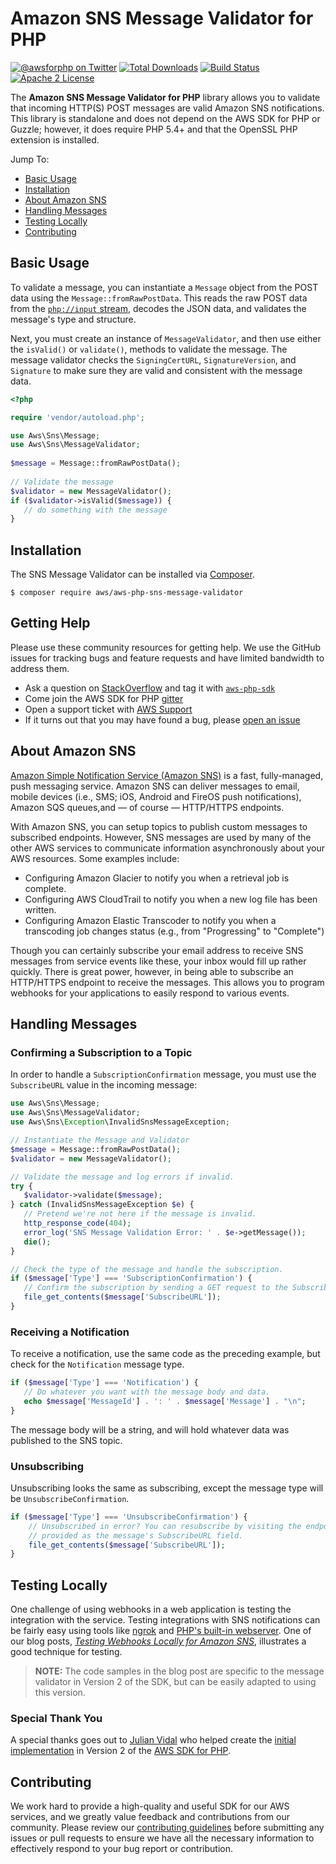 # Amazon SNS Message Validator for PHP

[![@awsforphp on Twitter](http://img.shields.io/badge/twitter-%40awsforphp-blue.svg?style=flat)](https://twitter.com/awsforphp)
[![Total Downloads](https://img.shields.io/packagist/dt/aws/aws-php-sns-message-validator.svg?style=flat)](https://packagist.org/packages/aws/aws-php-sns-message-validator)
[![Build Status](https://img.shields.io/travis/aws/aws-php-sns-message-validator.svg?style=flat)](https://travis-ci.org/aws/aws-php-sns-message-validator)
[![Apache 2 License](https://img.shields.io/packagist/l/aws/aws-php-sns-message-validator.svg?style=flat)](http://aws.amazon.com/apache-2-0/)

The **Amazon SNS Message Validator for PHP** library allows you to validate that
incoming HTTP(S) POST messages are valid Amazon SNS notifications. This library
is standalone and does not depend on the AWS SDK for PHP or Guzzle; however, it
does require PHP 5.4+ and that the OpenSSL PHP extension is installed.

Jump To:
* [Basic Usage](_#Basic-Usage_)
* [Installation](_#Installation_)
* [About Amazon SNS](_#About-Amazon-SNS_)
* [Handling Messages](_#Handling-Messages_)
* [Testing Locally](_#Testing-Locally_)
* [Contributing](_#Contributing_)

## Basic Usage

To validate a message, you can instantiate a `Message` object from the POST
data using the `Message::fromRawPostData`. This reads the raw POST data from
the [`php://input` stream][php-input], decodes the JSON data, and validates
the message's type and structure.

Next, you must create an instance of `MessageValidator`, and then use either
the `isValid()` or `validate()`, methods to validate the message. The
message validator checks the `SigningCertURL`, `SignatureVersion`, and
`Signature` to make sure they are valid and consistent with the message data.

```php
<?php

require 'vendor/autoload.php';

use Aws\Sns\Message;
use Aws\Sns\MessageValidator;
 
$message = Message::fromRawPostData();
 
// Validate the message
$validator = new MessageValidator();
if ($validator->isValid($message)) {
   // do something with the message
}
```

## Installation

The SNS Message Validator can be installed via [Composer][].

    $ composer require aws/aws-php-sns-message-validator

## Getting Help

Please use these community resources for getting help. We use the GitHub issues for tracking bugs and feature requests and have limited bandwidth to address them.

* Ask a question on [StackOverflow](https://stackoverflow.com/) and tag it with [`aws-php-sdk`](http://stackoverflow.com/questions/tagged/aws-php-sdk)
* Come join the AWS SDK for PHP [gitter](https://gitter.im/aws/aws-sdk-php)
* Open a support ticket with [AWS Support](https://console.aws.amazon.com/support/home/)
* If it turns out that you may have found a bug, please [open an issue](https://github.com/aws/aws-php-sns-message-validator/issues/new/choose)

## About Amazon SNS

[Amazon Simple Notification Service (Amazon SNS)][sns] is a fast, fully-managed,
push messaging service. Amazon SNS can deliver messages to email, mobile devices
(i.e., SMS; iOS, Android and FireOS push notifications), Amazon SQS queues,and
— of course — HTTP/HTTPS endpoints.

With Amazon SNS, you can setup topics to publish custom messages to subscribed
endpoints. However, SNS messages are used by many of the other AWS services to
communicate information asynchronously about your AWS resources. Some examples
include:

* Configuring Amazon Glacier to notify you when a retrieval job is complete.
* Configuring AWS CloudTrail to notify you when a new log file has been written.
* Configuring Amazon Elastic Transcoder to notify you when a transcoding job
  changes status (e.g., from "Progressing" to "Complete")

Though you can certainly subscribe your email address to receive SNS messages
from service events like these, your inbox would fill up rather quickly. There
is great power, however, in being able to subscribe an HTTP/HTTPS endpoint to
receive the messages. This allows you to program webhooks for your applications
to easily respond to various events.

## Handling Messages

### Confirming a Subscription to a Topic

In order to handle a `SubscriptionConfirmation` message, you must use the
`SubscribeURL` value in the incoming message:

```php
use Aws\Sns\Message;
use Aws\Sns\MessageValidator;
use Aws\Sns\Exception\InvalidSnsMessageException;

// Instantiate the Message and Validator
$message = Message::fromRawPostData();
$validator = new MessageValidator();

// Validate the message and log errors if invalid.
try {
   $validator->validate($message);
} catch (InvalidSnsMessageException $e) {
   // Pretend we're not here if the message is invalid.
   http_response_code(404);
   error_log('SNS Message Validation Error: ' . $e->getMessage());
   die();
}

// Check the type of the message and handle the subscription.
if ($message['Type'] === 'SubscriptionConfirmation') {
   // Confirm the subscription by sending a GET request to the SubscribeURL
   file_get_contents($message['SubscribeURL']);
}
```

### Receiving a Notification

To receive a notification, use the same code as the preceding example, but
check for the `Notification` message type.

```php
if ($message['Type'] === 'Notification') {
   // Do whatever you want with the message body and data.
   echo $message['MessageId'] . ': ' . $message['Message'] . "\n";
}
```

The message body will be a string, and will hold whatever data was published
to the SNS topic.

### Unsubscribing

Unsubscribing looks the same as subscribing, except the message type will be
`UnsubscribeConfirmation`.

```php
if ($message['Type'] === 'UnsubscribeConfirmation') {
    // Unsubscribed in error? You can resubscribe by visiting the endpoint
    // provided as the message's SubscribeURL field.
    file_get_contents($message['SubscribeURL']);
}
```

## Testing Locally

One challenge of using webhooks in a web application is testing the integration
with the service. Testing integrations with SNS notifications can be fairly easy
using tools like [ngrok][] and [PHP's built-in webserver][php-server]. One of
our blog posts, [*Testing Webhooks Locally for Amazon SNS*][blogpost], illustrates
a good technique for testing.

> **NOTE:** The code samples in the blog post are specific to the message
> validator in Version 2 of the SDK, but can be easily adapted to using this
> version.

### Special Thank You

A special thanks goes out to [Julian Vidal][] who helped create the [initial
implementation][] in Version 2 of the [AWS SDK for PHP][].

[php-input]: http://php.net/manual/en/wrappers.php.php#wrappers.php.input
[composer]: https://getcomposer.org/
[source code]: https://github.com/aws/aws-php-sns-message-validator/archive/master.zip
[sns]: http://aws.amazon.com/sns/
[ngrok]: https://ngrok.com/
[php-server]: http://www.php.net/manual/en/features.commandline.webserver.php
[blogpost]: http://blogs.aws.amazon.com/php/post/Tx2CO24DVG9CAK0/Testing-Webhooks-Locally-for-Amazon-SNS
[Julian Vidal]: https://github.com/poisa
[initial implementation]: https://github.com/aws/aws-sdk-php/tree/2.8/src/Aws/Sns/MessageValidator
[AWS SDK for PHP]: https://github.com/aws/aws-sdk-php

## Contributing

We work hard to provide a high-quality and useful SDK for our AWS services, and we greatly value feedback and contributions from our community. Please review our [contributing guidelines](./CONTRIBUTING.md) before submitting any issues or pull requests to ensure we have all the necessary information to effectively respond to your bug report or contribution.